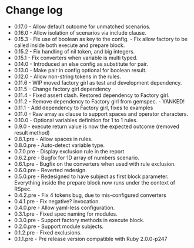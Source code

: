 # Change log

- 0.17.0 - Allow default outcome for unmatched scenarios.
- 0.16.0 - Allow isolation of scenarios via include clause.
- 0.15.3 - Fix use of boolean as key to the config.
         - Fix allow factory to be called inside both execute and prepare block.
- 0.15.2 - Fix handling of nil token, and big integers.
- 0.15.1 - Fix converters when variable is multi typed.
- 0.14.0 - Introduced an else config as substitute for pair.
- 0.13.0 - Make pair in config optional for boolean result.
- 0.12.0 - Allow non-string tokens in the rules.
- 0.11.6 - WIP moved factory girl as test and development dependency.
- 0.11.5 - Change factory girl dependency
- 0.11.4 - Fixed assert clash. Restored dependency to Factory girl.
- 0.11.2 - Remove dependency to Factory girl from gemspec. - YANKED!
- 0.11.1 - Add dependency to Factory girl, fixes to examples
- 0.11.0 - Raw array as clause to support spaces and operator characters.
- 0.10.0 - Optional variables definition for 1 to 1 rules.
- 0.9.0 - execute return value is now the expected outcome (removed result method)
- 0.8.1.pre - Allow spaces in rules.
- 0.8.0.pre - Auto-detect variable type.
- 0.7.0.pre - Display exclusion rule in the report
- 0.6.2.pre - Bugfix for 1D array of numbers scenario.
- 0.6.1.pre - Bugfix on the converters when used with rule exclusion.
- 0.6.0.pre - Reverted redesign.
- 0.5.0.pre - Redesigned to have subject as first block parameter. Everything inside
the prepare block now runs under the context of RSpec.
- 0.4.2.pre - Fix 4 tokens bug, due to mis-configured converters
- 0.4.1.pre - Fix negative? invocation.
- 0.4.0.pre - Allow yaml-less configuration.
- 0.3.1.pre - Fixed spec naming for modules.
- 0.3.0.pre - Support factory methods in execute block.
- 0.2.0.pre - Support module subjects.
- 0.1.2.pre - Fixed exclusions.
- 0.1.1.pre - Pre release version compatible with Ruby 2.0.0-p247
